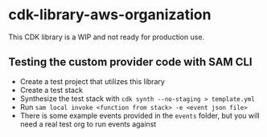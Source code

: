 # cdk-library-aws-organization

This CDK library is a WIP and not ready for production use.

## Testing the custom provider code with SAM CLI

- Create a test project that utilizes this library
- Create a test stack
- Synthesize the test stack with `cdk synth --no-staging > template.yml`
- Run `sam local invoke <function from stack> -e <event json file>`
- There is some example events provided in the `events` folder, but you will need a real test org to run events against
